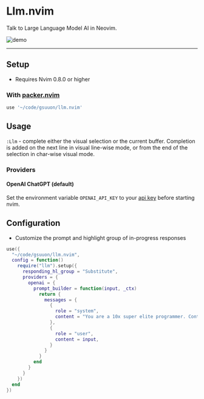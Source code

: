# Llm.nvim

Talk to Large Language Model AI in Neovim.

![demo](https://user-images.githubusercontent.com/6422188/232323471-2fe0bb1f-54a3-4508-b6fb-b9c6d091dde8.gif)

---

## Setup

- Requires Nvim 0.8.0 or higher

### With [packer.nvim](https://github.com/wbthomason/packer.nvim)

```lua
use '~/code/gsuuon/llm.nvim'
```

## Usage

`:Llm` - complete either the visual selection or the current buffer. Completion is added on the next line in visual line-wise mode, or from the end of the selection in char-wise visual mode.

### Providers
#### OpenAI ChatGPT (default)
Set the environment variable `OPENAI_API_KEY` to your [api key](https://platform.openai.com/account/api-keys) before starting nvim.


## Configuration

- Customize the prompt and highlight group of in-progress responses

```lua
use({
  "~/code/gsuuon/llm.nvim",
  config = function()
    require("llm").setup({
      responding_hl_group = "Substitute",
      providers = {
        openai = {
          prompt_builder = function(input, _ctx)
            return {
              messages = {
                {
                  role = "system",
                  content = "You are a 10x super elite programmer. Continue only with code. Do not write tests, examples, or output of code unless explicitly asked for.",
                },
                {
                  role = "user",
                  content = input,
                }
              }
            }
          end
        }
      }
    })
  end
})
```
